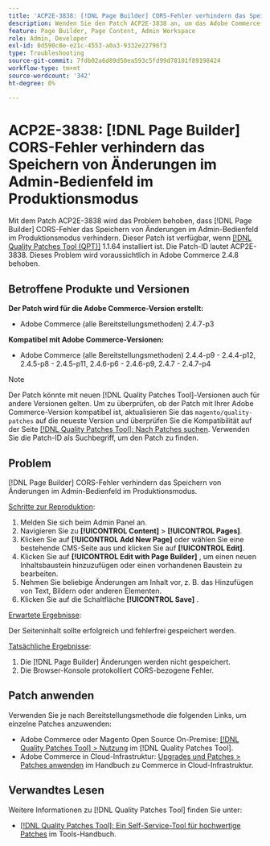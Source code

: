 ```yaml
---
title: 'ACP2E-3838: [!DNL Page Builder] CORS-Fehler verhindern das Speichern von Änderungen im Admin-Bedienfeld im Produktionsmodus'
description: Wenden Sie den Patch ACP2E-3838 an, um das Adobe Commerce-Problem zu beheben, bei dem  [!DNL Page Builder] -CORS-Fehler das Speichern von Änderungen im Admin-Bedienfeld im Produktionsmodus verhindern.
feature: Page Builder, Page Content, Admin Workspace
role: Admin, Developer
exl-id: 0d590c0e-e21c-4553-a0a3-9332e22796f3
type: Troubleshooting
source-git-commit: 7fdb02a6d89d50ea593c5fd99d78101f89198424
workflow-type: tm+mt
source-wordcount: '342'
ht-degree: 0%

---
```


# ACP2E-3838: [!DNL Page Builder] CORS-Fehler verhindern das Speichern von Änderungen im Admin-Bedienfeld im Produktionsmodus

Mit dem Patch ACP2E-3838 wird das Problem behoben, dass [!DNL Page Builder] CORS-Fehler das Speichern von Änderungen im Admin-Bedienfeld im Produktionsmodus verhindern. Dieser Patch ist verfügbar, wenn [[!DNL Quality Patches Tool (QPT)]](/help/tools/quality-patches-tool/quality-patches-tool-to-self-serve-quality-patches.md) 1.1.64 installiert ist. Die Patch-ID lautet ACP2E-3838. Dieses Problem wird voraussichtlich in Adobe Commerce 2.4.8 behoben.

## Betroffene Produkte und Versionen

**Der Patch wird für die Adobe Commerce-Version erstellt:**

* Adobe Commerce (alle Bereitstellungsmethoden) 2.4.7-p3

**Kompatibel mit Adobe Commerce-Versionen:**

* Adobe Commerce (alle Bereitstellungsmethoden) 2.4.4-p9 - 2.4.4-p12, 2.4.5-p8 - 2.4.5-p11, 2.4.6-p6 - 2.4.6-p9, 2.4.7 - 2.4.7-p4

>[!NOTE]
>
>Der Patch könnte mit neuen [!DNL Quality Patches Tool]-Versionen auch für andere Versionen gelten. Um zu überprüfen, ob der Patch mit Ihrer Adobe Commerce-Version kompatibel ist, aktualisieren Sie das `magento/quality-patches` auf die neueste Version und überprüfen Sie die Kompatibilität auf der Seite [[!DNL Quality Patches Tool]: Nach Patches suchen](https://experienceleague.adobe.com/tools/commerce-quality-patches/index.html?lang=de). Verwenden Sie die Patch-ID als Suchbegriff, um den Patch zu finden.

## Problem

[!DNL Page Builder] CORS-Fehler verhindern das Speichern von Änderungen im Admin-Bedienfeld im Produktionsmodus.

<u>Schritte zur Reproduktion</u>:

1. Melden Sie sich beim Admin Panel an.
1. Navigieren Sie zu **[!UICONTROL Content]** > **[!UICONTROL Pages]**.
1. Klicken Sie auf **[!UICONTROL Add New Page]** oder wählen Sie eine bestehende CMS-Seite aus und klicken Sie auf **[!UICONTROL Edit]**.
1. Klicken Sie auf **[!UICONTROL Edit with Page Builder]** , um einen neuen Inhaltsbaustein hinzuzufügen oder einen vorhandenen Baustein zu bearbeiten.
1. Nehmen Sie beliebige Änderungen am Inhalt vor, z. B. das Hinzufügen von Text, Bildern oder anderen Elementen.
1. Klicken Sie auf die Schaltfläche **[!UICONTROL Save]** .

<u>Erwartete Ergebnisse</u>:

Der Seiteninhalt sollte erfolgreich und fehlerfrei gespeichert werden.

<u>Tatsächliche Ergebnisse</u>:

1. Die [!DNL Page Builder] Änderungen werden nicht gespeichert.
1. Die Browser-Konsole protokolliert CORS-bezogene Fehler.

## Patch anwenden

Verwenden Sie je nach Bereitstellungsmethode die folgenden Links, um einzelne Patches anzuwenden:

* Adobe Commerce oder Magento Open Source On-Premise: [[!DNL Quality Patches Tool] > Nutzung](/help/tools/quality-patches-tool/usage.md) im [!DNL Quality Patches Tool].
* Adobe Commerce in Cloud-Infrastruktur: [Upgrades und Patches > Patches anwenden](https://experienceleague.adobe.com/docs/commerce-cloud-service/user-guide/develop/upgrade/apply-patches.html?lang=de) im Handbuch zu Commerce in Cloud-Infrastruktur.

## Verwandtes Lesen

Weitere Informationen zu [!DNL Quality Patches Tool] finden Sie unter:

* [[!DNL Quality Patches Tool]: Ein Self-Service-Tool für hochwertige Patches](/help/tools/quality-patches-tool/quality-patches-tool-to-self-serve-quality-patches.md) im Tools-Handbuch.
